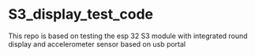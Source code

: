 # S3_display_test_code
This repo is based on testing the esp 32 S3 module with integrated round display and accelerometer sensor based on usb portal
